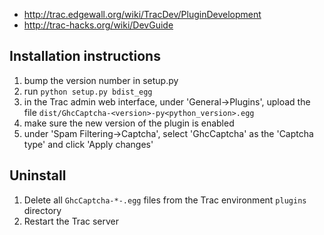 * http://trac.edgewall.org/wiki/TracDev/PluginDevelopment
* http://trac-hacks.org/wiki/DevGuide


## Installation instructions

1. bump the version number in setup.py
2. run `python setup.py bdist_egg`
3. in the Trac admin web interface, under 'General->Plugins', upload the file `dist/GhcCaptcha-<version>-py<python_version>.egg`
4. make sure the new version of the plugin is enabled
5. under 'Spam Filtering->Captcha', select 'GhcCaptcha' as the 'Captcha type' and click 'Apply changes'

## Uninstall

1. Delete all `GhcCaptcha-*-.egg` files from the Trac environment `plugins` directory
2. Restart the Trac server
